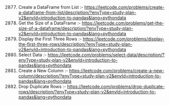 2877. Create a DataFrame from List :- https://leetcode.com/problems/create-a-dataframe-from-list/description/?envType=study-plan-v2&envId=introduction-to-pandas&lang=pythondata
2878. Get the Size of a DataFrame :- https://leetcode.com/problems/get-the-size-of-a-dataframe/description/?envType=study-plan-v2&envId=introduction-to-pandas&lang=pythondata
2879. Display the First Three Rows :- https://leetcode.com/problems/display-the-first-three-rows/description/?envType=study-plan-v2&envId=introduction-to-pandas&lang=pythondata
2880. Select Data :- https://leetcode.com/problems/select-data/description/?envType=study-plan-v2&envId=introduction-to-pandas&lang=pythondata
2881. Create a New Column :- https://leetcode.com/problems/create-a-new-column/description/?envType=study-plan-v2&envId=introduction-to-pandas&lang=pythondata
2882. Drop Duplicate Rows :- https://leetcode.com/problems/drop-duplicate-rows/description/?envType=study-plan-v2&envId=introduction-to-pandas&lang=pythondata

